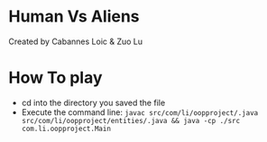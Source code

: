# Human Vs Aliens
Created by Cabannes Loic & Zuo Lu


# How To play 
- cd into the directory you saved the file 
- Execute the command line: ```javac src/com/li/oopproject/.java src/com/li/oopproject/entities/.java && java -cp ./src com.li.oopproject.Main```

